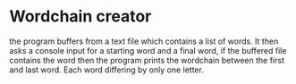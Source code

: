 # Wordchain creator
the program buffers from a text file which contains a list of words.
It then asks a console input for a starting word and a final word, if the buffered file contains the word then the program prints the wordchain between the first and last word. Each word differing by only one letter.
